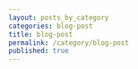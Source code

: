 ```yaml
---
layout: posts_by_category
categories: blog-post
title: blog-post
permalink: /category/blog-post
published: true
---
```

